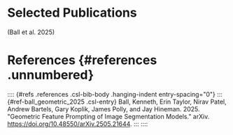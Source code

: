 # Selected Publications

(Ball et al. 2025)

# References {#references .unnumbered}

:::: {#refs .references .csl-bib-body .hanging-indent entry-spacing="0"}
::: {#ref-ball_geometric_2025 .csl-entry}
Ball, Kenneth, Erin Taylor, Nirav Patel, Andrew Bartels, Gary Koplik,
James Polly, and Jay Hineman. 2025. "Geometric Feature Prompting of
Image Segmentation Models." arXiv.
<https://doi.org/10.48550/arXiv.2505.21644>.
:::
::::
